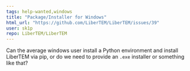 ```yaml
---
tags: help-wanted,windows
title: "Package/Installer for Windows"
html_url: "https://github.com/LiberTEM/LiberTEM/issues/39"
user: sk1p
repo: LiberTEM/LiberTEM
---
```


Can the average windows user install a Python environment and install LiberTEM via pip, or do we need to provide an `.exe` installer or something like that?